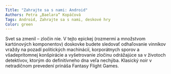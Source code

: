 ```yaml
---
Title: "Zahrajte sa s nami: Android"
Authors: Petra „Baelara“ Kopáčová
Tags: Android, Zahrajte sa s nami, deskové hry
Color: green
---
```

Svet sa zmenil – zločin nie. V tejto
epickej (rozmermi a množstvom kartónových
komponentov) doskovke
budete sledovať odhaľovanie vinníkov
vraždy na pozadí politických
machinácií, korporátnych sporov a
všadeprítomnej konšpirácie a vyšetrovanie
zločinu odrážajúce sa v životoch
detektívov, ktorým do definitívneho
dna veľa nechýba. Klasický noir
v netradičnom prevedení prináša
Fantasy Flight Games.
